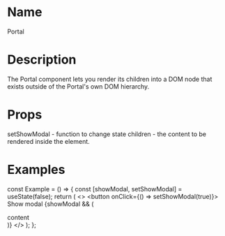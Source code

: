 # Name

Portal

# Description

The Portal component lets you render its children into a DOM node that exists
outside of the Portal's own DOM hierarchy.

# Props

setShowModal - function to change state children - the content to be rendered
inside the element.

# Examples

const Example = () => { const [showModal, setShowModal] = useState(false);
return ( <> <button onClick={() => setShowModal(true)}> Show modal </button>
{showModal && ( <Portal setShowModal={setShowModal}>
<ModalSendForm setShowModal={setShowModal}> <div>content<div> </ModalSendForm>
</Portal> )} </> ); };
